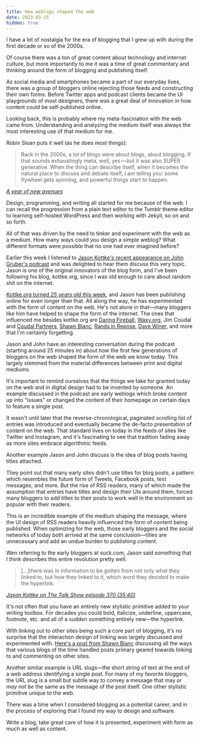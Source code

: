 ```yaml
---
title: How weblogs shaped the web
date: 2023-03-15
hidden: true
---
```


I have a lot of nostalgia for the era of blogging that I grew up with during the first decade or so of the 2000s.

Of course there was a ton of great content about technology and internet culture, but more importantly to me it was a time of great commentary and thinking around the form of blogging and publishing itself.

As social media and smartphones became a part of our everyday lives, there was a group of bloggers online rejecting those feeds and constructing their own forms. Before Twitter apps and podcast clients became the UI playgrounds of most designers, there was a great deal of innovation in how content could be self-published online.

Looking back, this is probably where my meta-fascination with the web came from. Understanding and analyzing the medium itself was always the most interesting use of that medium for me.

Robin Sloan puts it well (as he does most things):

> Back in the 2000s, a lot of blogs were about blogs, about blogging. If that sounds exhaustingly meta, well, yes — but it was also SUPER generative. When the thing can describe itself, when it becomes the natural place to discuss and debate itself, I am telling you: some flywheel gets spinning, and powerful things start to happen.

<cite>[A year of new avenues](https://www.robinsloan.com/lab/new-avenues/#meta)</cite>

Design, programming, and writing all started for me because of the web. I can recall the progression from a plain text editor to the Tumblr theme editor to learning self-hosted WordPress and then working with Jekyll, so on and so forth.

All of that was driven by the need to tinker and experiment with the web as a medium. How many ways could you design a simple weblog? What different formats were possible that no one had ever imagined before?

Earlier this week I listened to [Jason Kottke's recent appearance on John Gruber's podcast](https://daringfireball.net/thetalkshow/2023/03/11/ep-370) and was delighted to hear them discuss this very topic. Jason is one of the original innovators of the blog form, and I've been following his blog, kottke.org, since I was old enough to care about random shit on the internet.

[Kottke.org turned _25 years old_ this week](https://kottke.org/23/03/kottke-is-25-years-old-today), and Jason has been publishing online for even longer than that. All along the way, he has experimented with the form of content on the web. He's not alone in that—many bloggers like him have helped to shape the form of the internet. The ones that influenced me besides kottke.org are [Daring Fireball](https://daringfireball.net), [Waxy.org](https://waxy.org), Jim Coudal and [Coudal Partners](http://www.coudal.com), [Shawn Blanc](https://shawnblanc.net), [Rands in Repose](https://randsinrepose.com/), [Dave Winer](http://scripting.com/), and more that I'm certainly forgetting.

Jason and John have an interesting conversation during the podcast (starting around 25 minutes in) about how the first few generations of bloggers on the web shaped the form of the web we know today. This largely stemmed from the material differences between print and digital mediums.

It's important to remind ourselves that the things we take for granted today on the web and in digital design had to be invented by someone. An example discussed in the podcast are early weblogs which broke content up into "issues" or changed the content of their homepage on certain days to feature a single post.

It wasn't until later that the reverse-chronological, paginated scrolling list of entries was introduced and eventually became the de-facto presentation of content on the web. That standard lives on today in the feeds of sites like Twitter and Instagram, and it's fascinating to see that tradition fading away as more sites embrace algorithmic feeds.

Another example Jason and John discuss is the idea of blog posts having titles attached.

They point out that many early sites didn't use titles for blog posts, a pattern which resembles the future form of Tweets, Facebook posts, text messages, and more. But the rise of RSS readers, many of which made the assumption that entries have titles and design their UIs around them, forced many bloggers to add titles to their posts to work well in the environment so popular with their readers.

This is an incredible example of the medium shaping the message, where the UI design of RSS readers heavily influenced the form of content being published. When optimizing for the web, those early bloggers and the social networks of today both arrived at the same conclusion—titles are unnecessary and add an undue burden to publishing content.

Wen referring to the early bloggers at suck.com, Jason said something that I think describes this entire revolution pretty well.

> [...]there was in information to be gotten from not only what they linked to, but how they linked to it, which word they decided to make the hyperlink.

<cite>[Jason Kottke on The Talk Show episode 370 (35:40)](https://daringfireball.net/thetalkshow/2023/03/11/ep-370)</cite>

It's not often that you have an entirely new stylistic primitive added to your writing toolbox. For decades you could bold, italicize, underline, uppercase, footnote, etc. and all of a sudden something entirely new—the hyperlink.

With linking out to other sites being such a core part of blogging, it's no surprise that the interaction design of linking was largely discussed and experimented with. [Here's a post from Shawn Blanc](https://shawnblanc.net/2009/08/the-link-post) discussing all the ways that various blogs of the time handled posts primary geared towards linking to and commenting on other sites.

Another similar example is URL slugs—the short string of text at the end of a web address identifying a single post. For many of my favorite bloggers, the URL slug is a small but subtle way to convey a message that may _or may not be_ the same as the message of the post itself. One other stylistic primitive unique to the web.

There was a time when I considered blogging as a potential career, and in the process of exploring that I found my way to design and software.

Write a blog, take great care of how it is presented, experiment with form as much as well as content.
